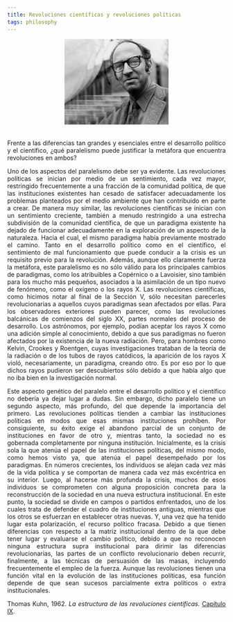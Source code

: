 ```yaml
---
title: Revoluciones científicas y revoluciones políticas
tags: philosophy
---
```

<center>
<img alt="kuhn" src="/images/kuhn.jpg" width="240" height="197" />
</center>
<br />

<p style="text-align: justify;"> Frente a las diferencias tan grandes y esenciales entre el desarrollo político y el científico, ¿qué paralelismo puede justificar la metáfora que encuentra revoluciones en ambos?</p>

<p style="text-align: justify;">Uno de los aspectos del paralelismo debe ser ya evidente. Las revoluciones políticas se inician por medio de un sentimiento, cada vez mayor, restringido frecuentemente a una fracción de la comunidad política, de que las instituciones existentes han cesado de satisfacer adecuadamente los problemas planteados por el medio ambiente que han contribuido en parte a crear. De manera muy similar, las revoluciones científicas se inician con un sentimiento creciente, también a menudo restringido a una estrecha subdivisión de la comunidad científica, de que un paradigma existente ha dejado de funcionar adecuadamente en la exploración de un aspecto de la naturaleza. Hacia el cual, el mismo paradigma había previamente mostrado el camino. Tanto en el desarrollo político como en el científico, el sentimiento de mal funcionamiento que puede conducir a la crisis es un requisito previo para la revolución. Además, aunque ello claramente fuerza la metáfora, este paralelismo es no sólo válido para los principales cambios de paradigmas, como los atribuibles a Copérnico o a Lavoisier, sino también para los mucho más pequeños, asociados a la asimilación de un tipo nuevo de fenómeno, como el oxígeno o los rayos X. Las revoluciones científicas, como hicimos notar al final de la Sección V, sólo necesitan parecerles revolucionarias a aquellos cuyos paradigmas sean afectados por ellas. Para los observadores exteriores pueden parecer, como las revoluciones balcánicas de comienzos del siglo XX, partes normales del proceso de desarrollo. Los astrónomos, por ejemplo, podían aceptar los rayos X como una adición simple al conocimiento, debido a que sus paradigmas no fueron afectados por la existencia de la nueva radiación. Pero, para hombres como Kelvin, Crookes y Roentgen, cuyas investigaciones trataban de la teoría de la radiación o de los tubos de rayos catódicos, la aparición de los rayos X violó, necesariamente, un paradigma, creando otro. Es por eso por lo que dichos rayos pudieron ser descubiertos sólo debido a que había algo que no iba bien en la investigación normal.</p>
<p style="text-align: justify;">Este aspecto genético del paralelo entre el desarrollo político y el científico no debería ya dejar lugar a dudas. Sin embargo, dicho paralelo tiene un segundo aspecto, más profundo, del que depende la importancia del primero. Las revoluciones políticas tienden a cambiar las instituciones políticas en modos que esas mismas instituciones prohíben. Por consiguiente, su éxito exige el abandono parcial de un conjunto de instituciones en favor de otro y, mientras tanto, la sociedad no es gobernada completamente por ninguna institución. Inicialmente, es la crisis sola la que atenúa el papel de las instituciones políticas, del mismo modo, como hemos visto ya, que atenúa el papel desempeñado por los paradigmas. En números crecientes, los individuos se alejan cada vez más de la vida política y se comportan de manera cada vez más excéntrica en su interior. Luego, al hacerse más profunda la crisis, muchos de esos individuos se comprometen con alguna proposición concreta para la reconstrucción de la sociedad en una nueva estructura institucional. En este punto, la sociedad se divide en campos o partidos enfrentados, uno de los cuales trata de defender el cuadro de instituciones antiguas, mientras que los otros se esfuerzan en establecer otras nuevas. Y, una vez que ha tenido lugar esta polarización, el recurso político fracasa. Debido a que tienen diferencias con respecto a la matriz institucional dentro de la que debe tener lugar y evaluarse el cambio político, debido a que no reconocen ninguna estructura supra institucional para dirimir las diferencias revolucionarias, las partes de un conflicto revolucionario deben recurrir, finalmente, a las técnicas de persuasión de las masas, incluyendo frecuentemente el empleo de la fuerza. Aunque las revoluciones tienen una función vital en la evolución de las instituciones políticas, esa función depende de que sean sucesos parcialmente extra políticos o extra institucionales.</p>
<p style="text-align: justify;">Thomas Kuhn, 1962. <em>La estructura de las revoluciones científicas. </em><a href="http://dieumsnh.qfb.umich.mx/9__naturaleza.htm">Capítulo IX</a>.</p>
